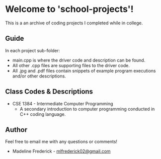 # Welcome to 'school-projects'!
This is a an archive of coding projects I completed while in college.

## Guide
In each project sub-folder:
* main.cpp is where the driver code and description can be found.
* All other .cpp files are supporting files to the driver code.
* All .jpg and .pdf files contain snippets of example program executions and/or other descriptions. 

## Class Codes & Descriptions
* CSE 1384 - Intermediate Computer Programming
  * A secondary introduction to computer programming conducted in C++ coding language.

## Author
Feel free to email me with any questions or comments!
* Madeline Frederick - mlfrederick02@gmail.com
